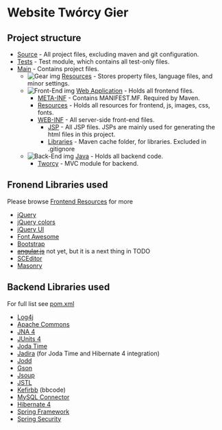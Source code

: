 # Website Twórcy Gier

## Project structure
* [Source](src) - All project files, excluding maven and git configuration.
 * [Tests](src/test) - Test module, which contains all test-only files.
 * [Main](src/main) - Contains project files.
   * ![Gear img](https://pubs.vmware.com/vrealizeoperationsmanager-6/topic/com.vmware.vcom.core.doc/GUID-67A2F2E1-67AA-447F-B01B-71CAC8C4DE4D-low.png)
     [Resources](src/main/resources) - Stores property files, language files, and minor settings.
   * ![Front-End img](http://www.cakescookiesandcraftsshop.co.uk/skin/frontend/base/default/images/rewards/add_points.png)
     [Web Application](src/main/webapp) - Holds all frontend files.
     * [META-INF](src/main/webapp/META-INF) - Contains MANIFEST.MF. Required by Maven.
     * [Resources](src/main/webapp/resources) - Holds all resources for frontend, js, images, css, fonts.
     * [WEB-INF](src/main/webapp/WEB-INF) - All server-side front-end files.
       * [JSP](src/main/webapp/WEB-INF/jsp) - All JSP files. JSPs are mainly used for generating the html files in this project.
       * [Libraries](src/main/webapp/WEB-INF/lib) - Maven cache folder, for libraries. Excluded in .gitignore
   * ![Back-End img](http://icons.iconarchive.com/icons/led24.de/led/16/page-code-icon.png)
     [Java](src/main/java) - Holds all backend code.
     * [Tworcy](src/main/java/com/clockwise/tworcy) - MVC module for backend.

## Fronend Libraries used
Please browse [Frontend Resources](src/main/webapp/resources) for more

* [jQuery](https://jquery.com/)
* [jQuery colors](https://github.com/jquery/jquery-color)
* [jQuery UI](https://jqueryui.com/)
* [Font Awesome](https://fortawesome.github.io/Font-Awesome/)
* [Bootstrap](http://getbootstrap.com/)
* ~~[angular.js](https://angularjs.org/)~~ not yet, but it is a next thing in TODO
* [SCEditor](http://www.sceditor.com/)
* [Masonry](http://masonry.desandro.com)

## Backend Libraries used
For full list see [pom.xml](https://github.com/ghandhikus/TworcyGierStrona/blob/master/pom.xml)

* [Log4j](http://logging.apache.org/log4j)
* [Apache Commons](https://commons.apache.org/)
* [JNA 4](https://github.com/java-native-access/jna)
* [JUnits 4](http://junit.org/junit4/)
* [Joda Time](http://www.joda.org/joda-time/)
* [Jadira](http://jadira.sourceforge.net/) (for Joda Time and Hibernate 4 integration)
* [Jodd](http://jodd.org/)
* [Gson](https://github.com/google/gson)
* [Jsoup](http://jsoup.org/)
* [JSTL](http://www.oracle.com/technetwork/java/index-jsp-135995.html)
* [Kefirbb](http://kefirsf.org/kefirbb/) (bbcode)
* [MySQL Connector](https://www.mysql.com/products/connector/)
* [Hibernate 4](http://hibernate.org/orm/downloads/)
* [Spring Framework](http://projects.spring.io/spring-framework/)
* [Spring Security](http://projects.spring.io/spring-security/)
